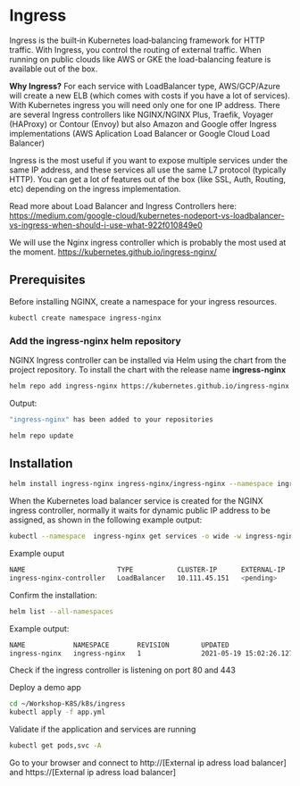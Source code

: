 # Ingress

Ingress is the built‑in Kubernetes load‑balancing framework for HTTP traffic. With Ingress, you control the routing of external traffic. When running on public clouds like AWS or GKE the load-balancing feature is available out of the box.

**Why Ingress?**
For each service with LoadBalancer type, AWS/GCP/Azure will create a new ELB (which comes with costs if you have a lot of services). With Kubernetes ingress you will need only one for one IP address. There are several Ingress controllers like NGINX/NGINX Plus, Traefik, Voyager (HAProxy) or Contour (Envoy) but also Amazon and Google offer Ingress implementations (AWS Aplication Load Balancer or Google Cloud Load Balancer)

Ingress is the most useful if you want to expose multiple services under the same IP address, and these services all use the same L7 protocol (typically HTTP). You can get a lot of features out of the box (like SSL, Auth, Routing, etc) depending on the ingress implementation.

Read more about Load Balancer and Ingress Controllers here:
https://medium.com/google-cloud/kubernetes-nodeport-vs-loadbalancer-vs-ingress-when-should-i-use-what-922f010849e0

We will use the Nginx ingress controller which is probably the most used at the moment.
https://kubernetes.github.io/ingress-nginx/

## Prerequisites

Before installing NGINX, create a namespace for your ingress resources.

```bash
kubectl create namespace ingress-nginx
```

### Add the ingress-nginx helm repository

NGINX Ingress controller can be installed via Helm using the chart from the project repository. To install the chart with the release name **ingress-nginx**

```bash
helm repo add ingress-nginx https://kubernetes.github.io/ingress-nginx
````
Output:
```bash
"ingress-nginx" has been added to your repositories
````

```bash
helm repo update
```

## Installation

```bash
helm install ingress-nginx ingress-nginx/ingress-nginx --namespace ingress-nginx
```

When the Kubernetes load balancer service is created for the NGINX ingress controller, normally it waits for dynamic public IP address to be assigned, as shown in the following example output:

```bash
kubectl --namespace  ingress-nginx get services -o wide -w ingress-nginx-controller
`````
Example ouput

```bash
NAME                       TYPE           CLUSTER-IP      EXTERNAL-IP   PORT(S)                      AGE   SELECTOR
ingress-nginx-controller   LoadBalancer   10.111.45.151   <pending>     80:30011/TCP,443:30740/TCP   41s   app.kubernetes.io/component=controller,app.kubernetes.io/instance=ingress-nginx,app.kubernetes.io/name=ingress-nginx
````

Confirm the installation:

```bash
helm list --all-namespaces
````

Example output:

```bash
NAME            NAMESPACE       REVISION        UPDATED                                 STATUS          CHART                   APP VERSION
ingress-nginx   ingress-nginx   1               2021-05-19 15:02:26.127627562 +0000 UTC deployed        ingress-nginx-3.31.0    0.46.0
````

Check if the ingress controller is listening on port 80 and 443

Deploy a demo app

```bash
cd ~/Workshop-K8S/k8s/ingress
kubectl apply -f app.yml
````

Validate if the application and services are running

```bash
kubectl get pods,svc -A
`````



Go to your browser and connect to http://[External ip adress load balancer] and https://[External ip adress load balancer]
